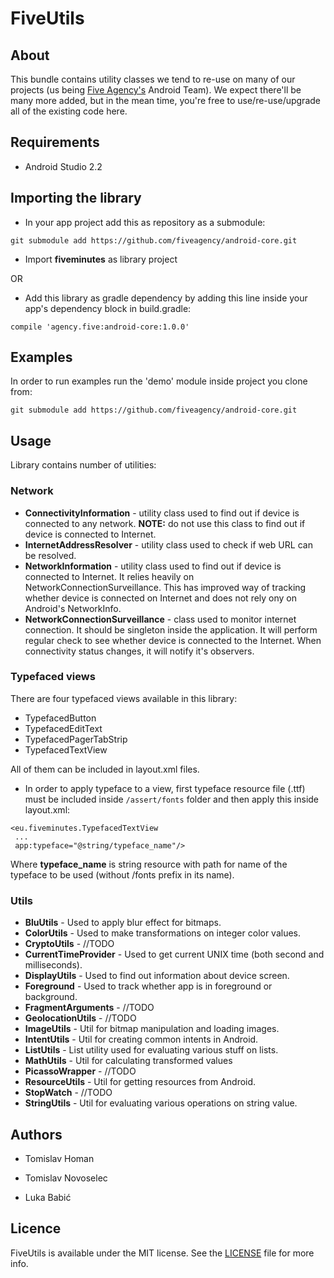 # FiveUtils

## About

This bundle contains utility classes we tend to re-use on many of our projects (us being [Five Agency's](http://five.agency) Android Team). We expect there'll be many more added, but in the mean time, you're free to use/re-use/upgrade all of the existing code here.

## Requirements

* Android Studio 2.2

## Importing the library

* In your app project add this as repository as a submodule:
```
git submodule add https://github.com/fiveagency/android-core.git
```
* Import **fiveminutes** as library project

OR

* Add this library as gradle dependency by adding this line inside your app's dependency block in build.gradle:
```
compile 'agency.five:android-core:1.0.0'
```

## Examples

In order to run examples run the 'demo' module inside project you clone from:
```
git submodule add https://github.com/fiveagency/android-core.git
```

## Usage

Library contains number of utilities:

### Network

* **ConnectivityInformation** - utility class used to find out if device is connected to any network. **NOTE:** do not use this class to find out if device is connected to Internet.
* **InternetAddressResolver** - utility class used to check if web URL can be resolved.
* **NetworkInformation** - utility class used to find out if device is connected to Internet. It relies heavily on NetworkConnectionSurveillance. This has improved way of tracking whether device is connected on Internet and does not rely ony on Android's NetworkInfo.
* **NetworkConnectionSurveillance** - class used to monitor internet connection. It should be singleton inside the application. It will perform regular check to see whether device is connected to the Internet. When connectivity status changes, it will notify it's observers.

### Typefaced views

There are four typefaced views available in this library:

* TypefacedButton
* TypefacedEditText
* TypefacedPagerTabStrip
* TypefacedTextView

All of them can be included in layout.xml files.

* In order to apply typeface to a view, first typeface resource file (.ttf) must be included inside ```/assert/fonts``` folder and then apply this inside layout.xml:
```
<eu.fiveminutes.TypefacedTextView
 ...
 app:typeface="@string/typeface_name"/>
```

Where **typeface_name** is string resource with path for name of the typeface to be used (without /fonts prefix in its name).

### Utils

* **BluUtils** - Used to apply blur effect for bitmaps.
* **ColorUtils** - Used to make transformations on integer color values.
* **CryptoUtils** - //TODO
* **CurrentTimeProvider** - Used to get current UNIX time (both second and milliseconds).
* **DisplayUtils** - Used to find out information about device screen.
* **Foreground** - Used to track whether app is in foreground or background.
* **FragmentArguments** - //TODO
* **GeolocationUtils** - //TODO
* **ImageUtils** - Util for bitmap manipulation and loading images.
* **IntentUtils** - Util for creating common intents in Android.
* **ListUtils** - List utility used for evaluating various stuff on lists.
* **MathUtils** - Util for calculating transformed values
* **PicassoWrapper** - //TODO
* **ResourceUtils** - Util for getting resources from Android.
* **StopWatch** - //TODO
* **StringUtils** - Util for evaluating various operations on string value.

## Authors

* Tomislav Homan

* Tomislav Novoselec

* Luka Babić

## Licence

FiveUtils is available under the MIT license. See the [LICENSE](LICENSE) file for more info.
